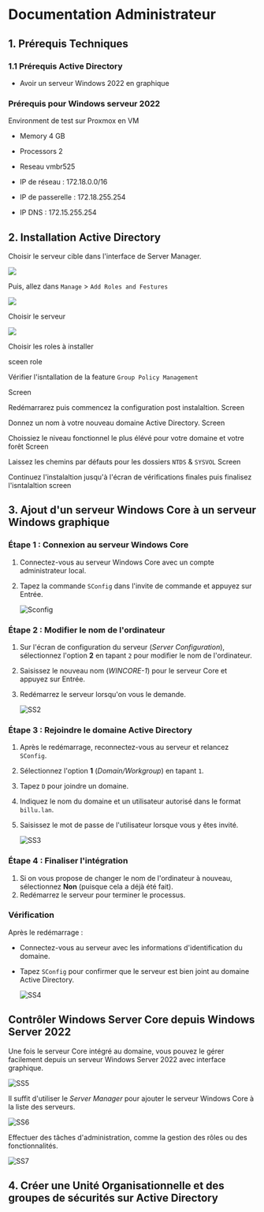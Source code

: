 
# Documentation Administrateur 

## 1. Prérequis Techniques 

### 1.1 Prérequis Active Directory 

- Avoir un serveur Windows 2022 en graphique

### Prérequis pour Windows serveur 2022

Environment de test sur Proxmox en VM

* Memory      4 GB
    
* Processors  2 
    
* Reseau      vmbr525

* IP de réseau     : 172.18.0.0/16 
  
* IP de passerelle : 172.18.255.254 
  
* IP DNS           : 172.15.255.254 

## 2. Installation Active Directory

Choisir le serveur cible dans l'interface de Server Manager. 

![](https://github.com/WildCodeSchool/TSSR-2409-JAUNE-P3-G1-BuildYourInfra-BillU/blob/3ce96eab545432bb39b253f41d960e9c5f3856f6/Resources/choix%20du%20serveur.png)

Puis, allez dans `Manage` > `Add Roles and Festures`

![](https://github.com/WildCodeSchool/TSSR-2409-JAUNE-P3-G1-BuildYourInfra-BillU/blob/3ce96eab545432bb39b253f41d960e9c5f3856f6/Resources/Manage%20add%20roles.png)

   
   Choisir le serveur

   ![](https://github.com/WildCodeSchool/TSSR-2409-JAUNE-P3-G1-BuildYourInfra-BillU/blob/3ce96eab545432bb39b253f41d960e9c5f3856f6/Resources/choix%20des%20roles.png)

   Choisir les roles à installer
   
   sceen role 

   Vérifier l'isntallation de la feature `Group Policy Management`
   
   Screen
   
   Redémarrarez puis commencez la configuration post instalaltion. 
   Screen
   
   Donnez un nom à votre nouveau domaine Active Directory.
   Screen
   
   Choissiez le niveau fonctionnel le plus élévé pour votre domaine et votre forêt
   Screen
   
   Laissez les chemins par défauts pour les dossiers `NTDS` & `SYSVOL`
   Screen


   Continuez l'instalaltion jusqu'à l'écran de vérifications finales puis finalisez l'isntalaltion
   screen
   
   
## 3. Ajout d'un serveur Windows Core à un serveur Windows graphique

### Étape 1 : Connexion au serveur Windows Core
1. Connectez-vous au serveur Windows Core avec un compte administrateur local.
2. Tapez la commande `SConfig` dans l'invite de commande et appuyez sur Entrée.

    ![Sconfig](https://github.com/WildCodeSchool/TSSR-2409-JAUNE-P3-G1-BuildYourInfra-BillU/blob/56fcfe942535d9f5b9fd5b683e1da38e8e58a018/Resources/s02/S02%20WinCORE%2001%20Sconfig.png)
    
### Étape 2 : Modifier le nom de l'ordinateur
1. Sur l'écran de configuration du serveur (*Server Configuration*), sélectionnez l'option **2** en tapant `2` pour modifier le nom de l'ordinateur.
2. Saisissez le nouveau nom (*WINCORE-1*) pour le serveur Core et appuyez sur Entrée. 
3. Redémarrez le serveur lorsqu'on vous le demande.

   ![SS2](https://github.com/WildCodeSchool/TSSR-2409-JAUNE-P3-G1-BuildYourInfra-BillU/blob/56fcfe942535d9f5b9fd5b683e1da38e8e58a018/Resources/s02/S02%20WinCORE%2002%20computer%20name.png)

### Étape 3 : Rejoindre le domaine Active Directory
1. Après le redémarrage, reconnectez-vous au serveur et relancez `SConfig`.
2. Sélectionnez l'option **1** (*Domain/Workgroup*) en tapant `1`.
3. Tapez `D` pour joindre un domaine.
4. Indiquez le nom du domaine et un utilisateur autorisé dans le format `billu.lan`.
5. Saisissez le mot de passe de l'utilisateur lorsque vous y êtes invité.

    ![SS3](https://github.com/WildCodeSchool/TSSR-2409-JAUNE-P3-G1-BuildYourInfra-BillU/blob/56fcfe942535d9f5b9fd5b683e1da38e8e58a018/Resources/s02/S02%20WinCORE%2003%20Change%20Domain.png)

### Étape 4 : Finaliser l'intégration
1. Si on vous propose de changer le nom de l'ordinateur à nouveau, sélectionnez **Non** (puisque cela a déjà été fait).
2. Redémarrez le serveur pour terminer le processus.

### Vérification
Après le redémarrage :
- Connectez-vous au serveur avec les informations d'identification du domaine.
- Tapez `SConfig` pour confirmer que le serveur est bien joint au domaine Active Directory.

    ![SS4](https://github.com/WildCodeSchool/TSSR-2409-JAUNE-P3-G1-BuildYourInfra-BillU/blob/56fcfe942535d9f5b9fd5b683e1da38e8e58a018/Resources/s02/S02%20WinCORE%2004%20final.png)

## Contrôler Windows Server Core depuis Windows Server 2022

Une fois le serveur Core intégré au domaine, vous pouvez le gérer facilement depuis un serveur Windows Server 2022 avec interface graphique.

![SS5](https://github.com/WildCodeSchool/TSSR-2409-JAUNE-P3-G1-BuildYourInfra-BillU/blob/a09caebfba4f7dae7c7374a4c6ef710b28d34fb9/Resources/s02/S02%20WinCORE%2005%20windows%20server%20manager.png) 

Il suffit d'utiliser le *Server Manager* pour ajouter le serveur Windows Core à la liste des serveurs.

![SS6](https://github.com/WildCodeSchool/TSSR-2409-JAUNE-P3-G1-BuildYourInfra-BillU/blob/a09caebfba4f7dae7c7374a4c6ef710b28d34fb9/Resources/s02/S02%20WinCORE%2006%20windows%20server%20manager%20add.png)
    
Effectuer des tâches d'administration, comme la gestion des rôles ou des fonctionnalités.

![SS7](https://github.com/WildCodeSchool/TSSR-2409-JAUNE-P3-G1-BuildYourInfra-BillU/blob/a09caebfba4f7dae7c7374a4c6ef710b28d34fb9/Resources/s02/S02%20WinCORE%2007%20windows%20server%20manager%20final.png)

## 4. Créer une Unité Organisationnelle et des groupes de sécurités sur Active Directory

   

   
  

    




